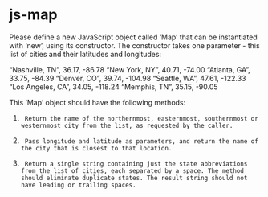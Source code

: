 # js-map

Please define a new JavaScript object called ‘Map’ that can be instantiated with ‘new’, using its constructor. The constructor takes one parameter - this list of cities and their latitudes and longitudes:
 
“Nashville, TN”, 36.17, -86.78
“New York, NY”, 40.71, -74.00
“Atlanta, GA”, 33.75, -84.39
“Denver, CO”, 39.74, -104.98
“Seattle, WA”, 47.61, -122.33
“Los Angeles, CA”, 34.05, -118.24
“Memphis, TN”, 35.15, -90.05
 
This ‘Map’ object should have the following methods:
 
1)      Return the name of the northernmost, easternmost, southernmost or westernmost city from the list, as requested by the caller.
 
2)      Pass longitude and latitude as parameters, and return the name of the city that is closest to that location.
 
3)      Return a single string containing just the state abbreviations from the list of cities, each separated by a space. The method should eliminate duplicate states. The result string should not have leading or trailing spaces.